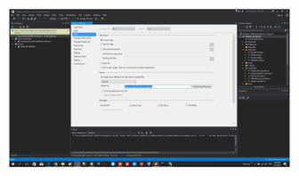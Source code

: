 <img src="https://github.com/KursatCAKAL/Xamarin/blob/master/WebAPI_For_Mobile_Intro(Trouble_On_LocalIIS)/Local%20IIS%20Succes/Local_IIS_1.png">
